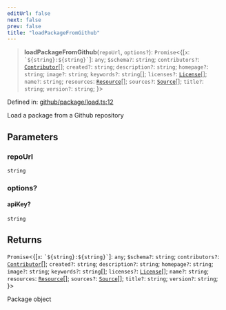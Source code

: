 ```yaml
---
editUrl: false
next: false
prev: false
title: "loadPackageFromGithub"
---
```


> **loadPackageFromGithub**(`repoUrl`, `options?`): `Promise`\<\{[`x`: `` `${string}:${string}` ``]: `any`; `$schema?`: `string`; `contributors?`: [`Contributor`](/reference/dpkit/contributor/)[]; `created?`: `string`; `description?`: `string`; `homepage?`: `string`; `image?`: `string`; `keywords?`: `string`[]; `licenses?`: [`License`](/reference/dpkit/license/)[]; `name?`: `string`; `resources`: [`Resource`](/reference/dpkit/resource/)[]; `sources?`: [`Source`](/reference/dpkit/source/)[]; `title?`: `string`; `version?`: `string`; \}\>

Defined in: [github/package/load.ts:12](https://github.com/datisthq/dpkit/blob/7a3ebb9422265a09d2e84e0952d10e0101139f80/github/package/load.ts#L12)

Load a package from a Github repository

## Parameters

### repoUrl

`string`

### options?

#### apiKey?

`string`

## Returns

`Promise`\<\{[`x`: `` `${string}:${string}` ``]: `any`; `$schema?`: `string`; `contributors?`: [`Contributor`](/reference/dpkit/contributor/)[]; `created?`: `string`; `description?`: `string`; `homepage?`: `string`; `image?`: `string`; `keywords?`: `string`[]; `licenses?`: [`License`](/reference/dpkit/license/)[]; `name?`: `string`; `resources`: [`Resource`](/reference/dpkit/resource/)[]; `sources?`: [`Source`](/reference/dpkit/source/)[]; `title?`: `string`; `version?`: `string`; \}\>

Package object
